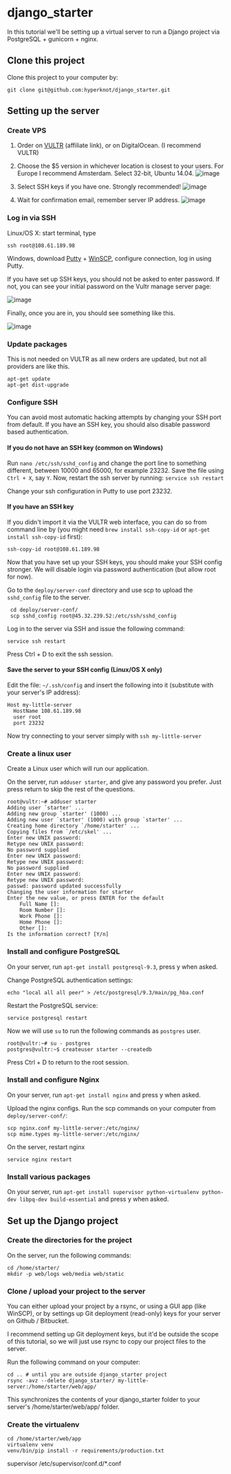 # django_starter

In this tutorial we'll be setting up a virtual server to run a Django project via PostgreSQL + gunicorn + nginx.

## Clone this project

Clone this project to your computer by:

	git clone git@github.com:hyperknot/django_starter.git

## Setting up the server

### Create VPS

1. Order on [VULTR](http://www.vultr.com/?ref=6815091) (affiliate link), or on DigitalOcean. (I recommend VULTR)

2. Choose the $5 version in whichever location is closest to your users. For Europe I recommend Amsterdam. Select 32-bit, Ubuntu 14.04.
	![image](https://i.imgur.com/OYYfHkT.png)

3. Select SSH keys if you have one. Strongly recommended!
	![image](https://i.imgur.com/ujuArbI.png)

4. Wait for confirmation email, remember server IP address.
	![image](https://i.imgur.com/QuVKu0k.png)

### Log in via SSH

Linux/OS X: start terminal, type 

	ssh root@108.61.189.98

Windows, download [Putty](http://www.chiark.greenend.org.uk/~sgtatham/putty/download.html) + [WinSCP](https://winscp.net/eng/download.php), configure connection, log in using Putty.

If you have set up SSH keys, you should not be asked to enter password. If not, you can see your initial password on the Vultr manage server page:

![image](https://i.imgur.com/g8KhZDd.png)

Finally, once you are in, you should see something like this.

![image](https://i.imgur.com/HOWzVQS.png)

### Update packages

This is not needed on VULTR as all new orders are updated, but not all providers are like this.

	apt-get update
	apt-get dist-upgrade

### Configure SSH

You can avoid most automatic hacking attempts by changing your SSH port from default. If you have an SSH key, you should also disable password based authentication.

#### If you do not have an SSH key (common on Windows)

Run `nano /etc/ssh/sshd_config` and change the port line to something different, between 10000 and 65000, for example 23232. Save the file using `Ctrl + X`, say `Y`. Now, restart the ssh server by running: `service ssh restart`

Change your ssh configuration in Putty to use port 23232.

#### If you have an SSH key

If you didn't import it via the VULTR web interface, you can do so from command line  by (you might need `brew install ssh-copy-id` or `apt-get install ssh-copy-id` first): 

	ssh-copy-id root@108.61.189.98

Now that you have set up your SSH keys, you should make your SSH config stronger. We will disable login via password authentication (but allow root for now).

Go to the `deploy/server-conf` directory and use scp to upload the `sshd_config` file to the server.

	 cd deploy/server-conf/
	 scp sshd_config root@45.32.239.52:/etc/ssh/sshd_config
	
Log in to the server via SSH and issue the following command:

	service ssh restart
	
Press Ctrl + D to exit the ssh session.
	
	
#### Save the server to your SSH config (Linux/OS X only)

Edit the file: `~/.ssh/config` and insert the following into it (substitute with your server's IP address):

```
Host my-little-server
  HostName 108.61.189.98
  user root
  port 23232
```

Now try connecting to your server simply with `ssh my-little-server`


### Create a linux user

Create a Linux user which will run our application.

On the server, run `adduser starter`, and give any password you prefer. Just press return to skip the rest of the questions.

```
root@vultr:~# adduser starter
Adding user `starter' ...
Adding new group `starter' (1000) ...
Adding new user `starter' (1000) with group `starter' ...
Creating home directory `/home/starter' ...
Copying files from `/etc/skel' ...
Enter new UNIX password:
Retype new UNIX password:
No password supplied
Enter new UNIX password:
Retype new UNIX password:
No password supplied
Enter new UNIX password:
Retype new UNIX password:
passwd: password updated successfully
Changing the user information for starter
Enter the new value, or press ENTER for the default
	Full Name []:
	Room Number []:
	Work Phone []:
	Home Phone []:
	Other []:
Is the information correct? [Y/n]
```

### Install and configure PostgreSQL

On your server, run `apt-get install postgresql-9.3`, press y when asked.

Change PostgreSQL authentication settings:

	echo "local all all peer" > /etc/postgresql/9.3/main/pg_hba.conf
	
Restart the PostgreSQL service:

	service postgresql restart

Now we will use `su` to run the following commands as `postgres` user. 
	
	root@vultr:~# su - postgres
	postgres@vultr:~$ createuser starter --createdb

Press Ctrl + D to return to the root session.


### Install and configure Nginx

On your server, run `apt-get install nginx` and press y when asked.

Upload the nginx configs. Run the scp commands on your computer from `deploy/server-conf/`:

	scp nginx.conf my-little-server:/etc/nginx/
	scp mime.types my-little-server:/etc/nginx/

On the server, restart nginx

	service nginx restart
	
### Install various packages

On your server, run `apt-get install supervisor python-virtualenv python-dev libpq-dev build-essential` and press y when asked.


## Set up the Django project

### Create the directories for the project

On the server, run the following commands:

	cd /home/starter/
	mkdir -p web/logs web/media web/static	

### Clone / upload your project to the server

You can either upload your project by a rsync, or using a GUI app (like WinSCP), or by settings up Git deployment (read-only) keys for your server on Github / Bitbucket.

I recommend setting up Git deployment keys, but it'd be outside the scope of this tutorial, so we will just use rsync to copy our project files to the server.

Run the following command on your computer:

	cd .. # until you are outside django_starter project
	rsync -avz --delete django_starter/ my-little-server:/home/starter/web/app/
	
This synchronizes the contents of your django_starter folder to your server's /home/starter/web/app/ folder.

### Create the virtualenv

	cd /home/starter/web/app
	virtualenv venv
	venv/bin/pip install -r requirements/production.txt
	

	

supervisor /etc/supervisor/conf.d/*.conf








